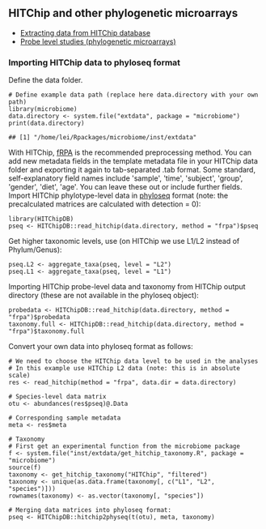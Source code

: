 <!--
  %\VignetteEngine{knitr::rmarkdown}
  %\VignetteIndexEntry{microbiome tutorial - hitchip}
  %\usepackage[utf8]{inputenc}
  %\VignetteEncoding{UTF-8}  
-->
HITChip and other phylogenetic microarrays
------------------------------------------

-   [Extracting data from HITChip
    database](https://github.com/microbiome/HITChipDB/blob/master/vignettes/vignette.md)
-   [Probe level studies (phylogenetic microarrays)](Probelevel.md)

### Importing HITChip data to phyloseq format

Define the data folder.

    # Define example data path (replace here data.directory with your own path)
    library(microbiome)
    data.directory <- system.file("extdata", package = "microbiome")
    print(data.directory)

    ## [1] "/home/lei/Rpackages/microbiome/inst/extdata"

With HITChip,
[fRPA](http://www.computer.org/csdl/trans/tb/2011/01/ttb2011010217-abs.html)
is the recommended preprocessing method. You can add new metadata fields
in the template metadata file in your HITChip data folder and exporting
it again to tab-separated .tab format. Some standard, self-explanatory
field names include 'sample', 'time', 'subject', 'group', 'gender',
'diet', 'age'. You can leave these out or include further fields. Import
HITChip phylotype-level data in
[phyloseq](https://github.com/joey711/phyloseq) format (note: the
precalculated matrices are calculated with detection = 0):

    library(HITChipDB)
    pseq <- HITChipDB::read_hitchip(data.directory, method = "frpa")$pseq

Get higher taxonomic levels, use (on HITChip we use L1/L2 instead of
Phylum/Genus):

    pseq.L2 <- aggregate_taxa(pseq, level = "L2")
    pseq.L1 <- aggregate_taxa(pseq, level = "L1")

Importing HITChip probe-level data and taxonomy from HITChip output
directory (these are not available in the phyloseq object):

    probedata <- HITChipDB::read_hitchip(data.directory, method = "frpa")$probedata
    taxonomy.full <- HITChipDB::read_hitchip(data.directory, method = "frpa")$taxonomy.full

Convert your own data into phyloseq format as follows:

    # We need to choose the HITChip data level to be used in the analyses
    # In this example use HITChip L2 data (note: this is in absolute scale)
    res <- read_hitchip(method = "frpa", data.dir = data.directory)

    # Species-level data matrix
    otu <- abundances(res$pseq)@.Data 

    # Corresponding sample metadata
    meta <- res$meta

    # Taxonomy
    # First get an experimental function from the microbiome package
    f <- system.file("inst/extdata/get_hitchip_taxonomy.R", package = "microbiome")
    source(f)
    taxonomy <- get_hitchip_taxonomy("HITChip", "filtered")
    taxonomy <- unique(as.data.frame(taxonomy[, c("L1", "L2", "species")]))
    rownames(taxonomy) <- as.vector(taxonomy[, "species"])

    # Merging data matrices into phyloseq format:
    pseq <- HITChipDB::hitchip2physeq(t(otu), meta, taxonomy)

